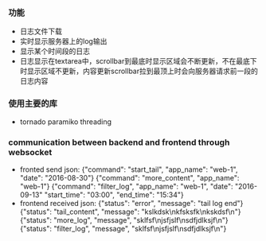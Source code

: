 ### 功能
* 日志文件下载
* 实时显示服务器上的log输出
* 显示某个时间段的日志
* 日志显示在textarea中，scrollbar到最底时显示区域会不断更新，不在最底下时显示区域不更新，内容更新scrollbar拉到最顶上时会向服务器请求前一段的日志内容
### 使用主要的库
* tornado paramiko threading 
### communication between backend and frontend through websocket
* fronted send json:
    {"command": "start_tail", "app_name": "web-1", "date": "2016-08-30"}
    {"command": "more_content", "app_name": "web-1"}
    {"command": "filter_log", "app_name": "web-1", "date": "2016-09-13"
     "start_time": "03:00", "end_time": "15:34"}
* frontend received json:
    {"status": "error", "message": "tail log end"}
    {"status": "tail_content", "message": "kslkdsk\nkfsksfk\nkskdsf\n"}
    {"status": "more_log", "message", "sklfsf\njsfjslf\nsdfjdlksjf\n"}
    {"status": "filter_log", "message", "sklfsf\njsfjslf\nsdfjdlksjf\n"}
